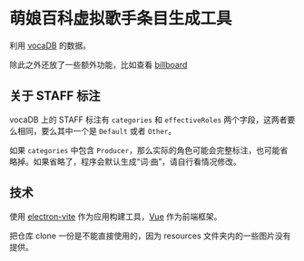 # 萌娘百科虚拟歌手条目生成工具

利用 [vocaDB](https://vocadb.org) 的数据。

除此之外还放了一些额外功能，比如查看 [billboard](https://www.billboard-japan.com/charts/detail?a=niconico)


## 关于 STAFF 标注

vocaDB 上的 STAFF 标注有 `categories` 和 `effectiveRoles` 两个字段，这两者要么相同，要么其中一个是 `Default` 或者 `Other`。

如果 `categories` 中包含 `Producer`，那么实际的角色可能会完整标注，也可能省略掉。如果省略了，程序会默认生成“词·曲”，请自行看情况修改。

## 技术

使用 [electron-vite](https://cn.electron-vite.org/) 作为应用构建工具，[Vue](https://cn.vuejs.org) 作为前端框架。

把仓库 clone 一份是不能直接使用的，因为 resources 文件夹内的一些图片没有提供。

